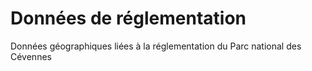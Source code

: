# Données de réglementation
Données géographiques liées à la réglementation du Parc national des Cévennes

